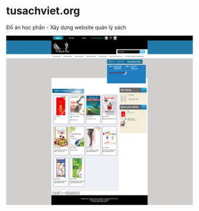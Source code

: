 # tusachviet.org
Đồ án học phần - Xây dựng website quản lý sách

![alt text](https://github.com/tuanthanhvoit/tusachviet/blob/main/DA_WebBanSach/Images/description.png?raw=true)
